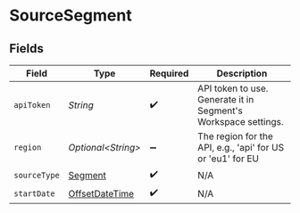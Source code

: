 # SourceSegment


## Fields

| Field                                                                                     | Type                                                                                      | Required                                                                                  | Description                                                                               |
| ----------------------------------------------------------------------------------------- | ----------------------------------------------------------------------------------------- | ----------------------------------------------------------------------------------------- | ----------------------------------------------------------------------------------------- |
| `apiToken`                                                                                | *String*                                                                                  | :heavy_check_mark:                                                                        | API token to use. Generate it in Segment's Workspace settings.                            |
| `region`                                                                                  | *Optional\<String>*                                                                       | :heavy_minus_sign:                                                                        | The region for the API, e.g., 'api' for US or 'eu1' for EU                                |
| `sourceType`                                                                              | [Segment](../../models/shared/Segment.md)                                                 | :heavy_check_mark:                                                                        | N/A                                                                                       |
| `startDate`                                                                               | [OffsetDateTime](https://docs.oracle.com/javase/8/docs/api/java/time/OffsetDateTime.html) | :heavy_check_mark:                                                                        | N/A                                                                                       |